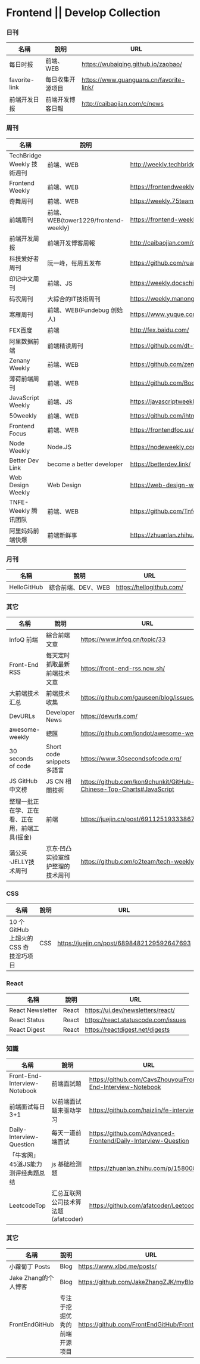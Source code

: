 # Frontend || Develop Collection

### 日刊
|名稱|說明|URL|
|--|--|--|
|每日时报|前端、WEB|https://wubaiqing.github.io/zaobao/|
|favorite-link|每日收集开源项目|https://www.guanguans.cn/favorite-link/|
|前端开发日报|前端开发博客日報|http://caibaojian.com/c/news|
### 周刊
|名稱|說明|URL|
|--|--|--|
|TechBridge Weekly 技術週刊|前端、WEB|http://weekly.techbridge.cc/|
|Frontend Weekly|前端、WEB|https://frontendweekly.co/|
|奇舞周刊|前端、WEB|https://weekly.75team.com/|
|前端周刊|前端、WEB(tower1229/frontend-weekly)|https://frontend-weekly.com/|
|前端开发周报|前端开发博客周報|http://caibaojian.com/c/weekly|
|科技爱好者周刊|阮一峰，每周五发布|https://github.com/ruanyf/weekly|
|印记中文周刊|前端、JS|https://weekly.docschina.org/javascript/|
|码农周刊|大綜合的IT技術周刊|https://weekly.manong.io/issues/|
|寒雁周刊|前端、WEB(Fundebug 创始人)|https://www.yuque.com/kiwenlau/hanyan_weekly|
|FEX百度|前端|http://fex.baidu.com/|
|阿里数据前端|前端精读周刊|https://github.com/dt-fe/weekly|
|Zenany Weekly|前端、WEB|https://github.com/zenany/weekly|
|薄荷前端周刊|前端、WEB|https://github.com/BooheeFE/weekly|
|JavaScript Weekly|前端、JS|https://javascriptweekly.com/issues|
|50weekly|前端、WEB|https://github.com/ihtml5/50weekly|
|Frontend Focus|前端、WEB|https://frontendfoc.us/issues/449|
|Node Weekly|Node.JS|https://nodeweekly.com/issues|
|Better Dev Link|become a better developer|https://betterdev.link/|
|Web Design Weekly|Web Design|https://web-design-weekly.com/|
|TNFE-Weekly 腾讯团队|前端、WEB|https://github.com/Tnfe/TNFE-Weekly|
|阿里妈妈前端快爆|前端新鲜事|https://zhuanlan.zhihu.com/mm-fe|

### 月刊
|名稱|說明|URL|
|--|--|--|
|HelloGitHub|綜合前端、DEV、WEB|https://hellogithub.com/|

### 其它
|名稱|說明|URL|
|--|--|--|
|InfoQ 前端|綜合前端文章|https://www.infoq.cn/topic/33|
|Front-End RSS|每天定时抓取最新前端技术文章|https://front-end-rss.now.sh/|
|大前端技术汇总|前端技术收集|https://github.com/gauseen/blog/issues/4|
|DevURLs|Developer News|https://devurls.com/|
|awesome-weekly|總匯|https://github.com/jondot/awesome-weekly|
|30 seconds of code|Short code snippets 多語言|https://www.30secondsofcode.org/|
|JS GitHub 中文榜|JS CN 相關技術|https://github.com/kon9chunkit/GitHub-Chinese-Top-Charts#JavaScript|
|整理一批正在学、正在看、正在用，前端工具(掘金)|前端|https://juejin.cn/post/6911251933386768391|
|蒲公英·JELLY技术周刊|京东·凹凸实验室维护整理的技术周刊|https://github.com/o2team/tech-weekly|

### CSS
|名稱|說明|URL|
|--|--|--|
|10 个 GitHub 上超火的 CSS 奇技淫巧项目|CSS|https://juejin.cn/post/6898482129592647693|

### React
|名稱|說明|URL|
|--|--|--|
|React Newsletter|React|https://ui.dev/newsletters/react/|
|React Status|React|https://react.statuscode.com/issues|
|React Digest|React|https://reactdigest.net/digests|

### 知識
|名稱|說明|URL|
|--|--|--|
|Front-End-Interview-Notebook|前端面試題|https://github.com/CavsZhouyou/Front-End-Interview-Notebook|
|前端面试每日3+1|以前端面试题来驱动学习|https://github.com/haizlin/fe-interview|
|Daily-Interview-Question|每天一道前端面试|https://github.com/Advanced-Frontend/Daily-Interview-Question|
|「牛客网」45道JS能力测评经典题总结|js 基础检测题|https://zhuanlan.zhihu.com/p/158008493|
|LeetcodeTop|汇总互联网公司技术算法题(afatcoder)|https://github.com/afatcoder/LeetcodeTop|

### 其它
|名稱|說明|URL|
|--|--|--|
|小蘿蔔丁 Posts|Blog|https://www.xlbd.me/posts/|
|Jake Zhang的个人博客|Blog|https://github.com/JakeZhangZJK/myBlog|
|FrontEndGitHub|专注于挖掘优秀的前端开源项目|https://github.com/FrontEndGitHub/FrontEndGitHub|

